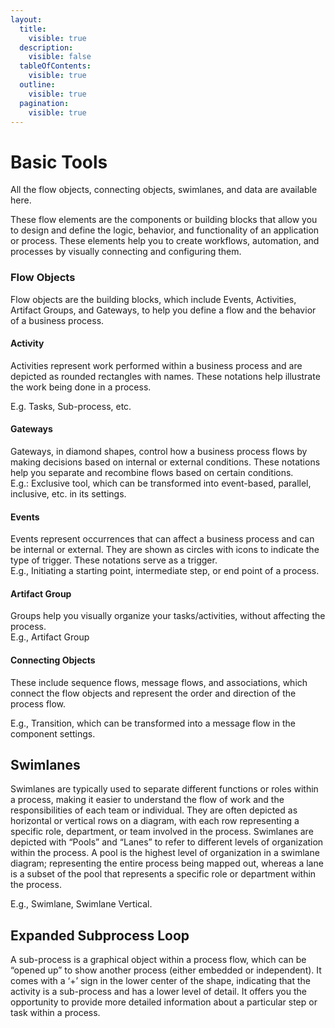 ```yaml
---
layout:
  title:
    visible: true
  description:
    visible: false
  tableOfContents:
    visible: true
  outline:
    visible: true
  pagination:
    visible: true
---
```


# Basic Tools

All the flow objects, connecting objects, swimlanes, and data are available here.&#x20;

These flow elements are the components or building blocks that allow you to design and define the logic, behavior, and functionality of an application or process. These elements help you to create workflows, automation, and processes by visually connecting and configuring them.

### **Flow Objects**

Flow objects are the building blocks, which include Events, Activities, Artifact Groups, and Gateways, to help you define a flow and the behavior of a business process.

#### Activity

Activities represent work performed within a business process and are depicted as rounded rectangles with names. These notations help illustrate the work being done in a process.

E.g. Tasks, Sub-process, etc.

#### Gateways

Gateways, in diamond shapes, control how a business process flows by making decisions based on internal or external conditions. These notations help you separate and recombine flows based on certain conditions.\
E.g.: Exclusive tool, which can be transformed into event-based, parallel, inclusive, etc. in its settings.

#### Events

Events represent occurrences that can affect a business process and can be internal or external. They are shown as circles with icons to indicate the type of trigger. These notations serve as a trigger.\
E.g., Initiating a starting point, intermediate step, or end point of a process.&#x20;

#### Artifact Group

Groups help you visually organize your tasks/activities, without affecting the process.\
E.g., Artifact Group

#### **Connecting Objects**

These include sequence flows, message flows, and associations, which connect the flow objects and represent the order and direction of the process flow.

E.g., Transition, which can be transformed into a message flow in the component settings.

## **Swimlanes**

Swimlanes are typically used to separate different functions or roles within a process, making it easier to understand the flow of work and the responsibilities of each team or individual. They are often depicted as horizontal or vertical rows on a diagram, with each row representing a specific role, department, or team involved in the process. Swimlanes are depicted with “Pools” and “Lanes” to refer to different levels of organization within the process. A pool is the highest level of organization in a swimlane diagram; representing the entire process being mapped out, whereas a lane is a subset of the pool that represents a specific role or department within the process.

E.g., Swimlane, Swimlane Vertical.

## **Expanded Subprocess Loop**

A sub-process is a graphical object within a process flow, which can be “opened up” to show another process (either embedded or independent). It comes with a ‘+’ sign in the lower center of the shape, indicating that the activity is a sub-process and has a lower level of detail. It offers you the opportunity to provide more detailed information about a particular step or task within a process.
